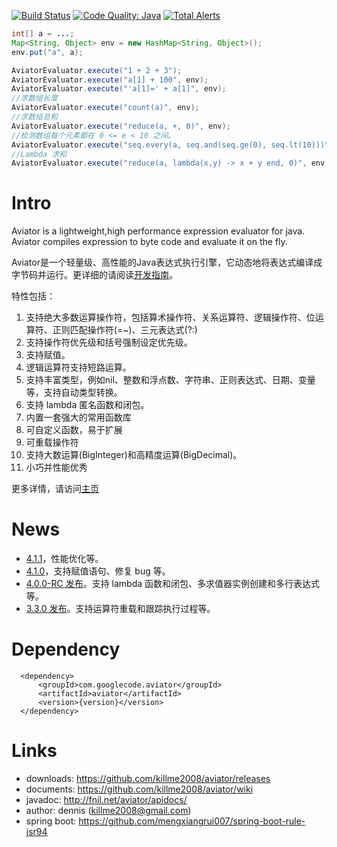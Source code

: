 [![Build Status](https://travis-ci.org/killme2008/aviator.svg?branch=master)](https://travis-ci.org/killme2008/aviator)
[![Code Quality: Java](https://img.shields.io/lgtm/grade/java/g/killme2008/aviator.svg?logo=lgtm&logoWidth=18)](https://lgtm.com/projects/g/killme2008/aviator/context:java)
[![Total Alerts](https://img.shields.io/lgtm/alerts/g/killme2008/aviator.svg?logo=lgtm&logoWidth=18)](https://lgtm.com/projects/g/killme2008/aviator/alerts)


```java
int[] a = ...;
Map<String, Object> env = new HashMap<String, Object>();
env.put("a", a);

AviatorEvaluator.execute("1 + 2 + 3");
AviatorEvaluator.execute("a[1] + 100", env);
AviatorEvaluator.execute("'a[1]=' + a[1]", env);
//求数组长度
AviatorEvaluator.execute("count(a)", env);
//求数组总和
AviatorEvaluator.execute("reduce(a, +, 0)", env);
//检测数组每个元素都在 0 <= e < 10 之间。
AviatorEvaluator.execute("seq.every(a, seq.and(seq.ge(0), seq.lt(10)))", env);
//Lambda 求和
AviatorEvaluator.execute("reduce(a, lambda(x,y) -> x + y end, 0)", env);
```

# Intro

Aviator is a lightweight,high performance expression evaluator for java.
Aviator compiles expression to byte code and evaluate it on the fly.

Aviator是一个轻量级、高性能的Java表达式执行引擎，它动态地将表达式编译成字节码并运行。更详细的请阅读[开发指南](https://github.com/killme2008/aviator/wiki)。

特性包括：

1. 支持绝大多数运算操作符，包括算术操作符、关系运算符、逻辑操作符、位运算符、正则匹配操作符(=~)、三元表达式(?:)
2. 支持操作符优先级和括号强制设定优先级。
3. 支持赋值。
4. 逻辑运算符支持短路运算。
5. 支持丰富类型，例如nil、整数和浮点数、字符串、正则表达式、日期、变量等，支持自动类型转换。
6. 支持 lambda 匿名函数和闭包。
7. 内置一套强大的常用函数库
8. 可自定义函数，易于扩展
9. 可重载操作符
10. 支持大数运算(BigInteger)和高精度运算(BigDecimal)。
11. 小巧并性能优秀

更多详情，请访问[主页](http://fnil.net/aviator)

# News

* [4.1.1](https://github.com/killme2008/aviator/releases/tag/aviator-4.1.0)，性能优化等。
* [4.1.0](https://github.com/killme2008/aviator/releases/tag/aviator-4.1.0)，支持赋值语句、修复 bug 等。
* [4.0.0-RC 发布](https://github.com/killme2008/aviator/releases/tag/aviator-4.0.0-RC)。支持 lambda 函数和闭包、多求值器实例创建和多行表达式等。
* [3.3.0 发布](https://github.com/killme2008/aviator/releases/tag/aviator-3.3.0)。支持运算符重载和跟踪执行过程等。


# Dependency

      <dependency>
          <groupId>com.googlecode.aviator</groupId>
          <artifactId>aviator</artifactId>
          <version>{version}</version>
      </dependency>

# Links

 * downloads: https://github.com/killme2008/aviator/releases
 * documents: https://github.com/killme2008/aviator/wiki
 * javadoc: http://fnil.net/aviator/apidocs/
 * author:  dennis (killme2008@gmail.com)
 * spring boot: https://github.com/mengxiangrui007/spring-boot-rule-jsr94
